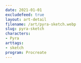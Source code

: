 ```yaml
---
date: 2021-01-01
excludefeed: true
layout: art-detail
filename: /art/pyra-sketch.webp
slug: pyra-sketch
characters:
- Pyra
arttags:
- sketch
program: Procreate
---
```

